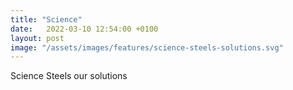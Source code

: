 ```yaml
---
title: "Science"
date:   2022-03-10 12:54:00 +0100
layout: post
image: "/assets/images/features/science-steels-solutions.svg"
---
```


Science Steels our solutions
